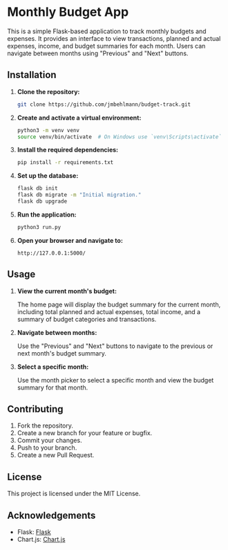 # Monthly Budget App

This is a simple Flask-based application to track monthly budgets and expenses. It provides an interface to view transactions, planned and actual expenses, income, and budget summaries for each month. Users can navigate between months using "Previous" and "Next" buttons.


## Installation

1. **Clone the repository:**

    ```bash
    git clone https://github.com/jmbehlmann/budget-track.git
    ```

2. **Create and activate a virtual environment:**

    ```bash
    python3 -m venv venv
    source venv/bin/activate  # On Windows use `venv\Scripts\activate`
    ```

3. **Install the required dependencies:**

    ```bash
    pip install -r requirements.txt
    ```

4. **Set up the database:**

    ```bash
    flask db init
    flask db migrate -m "Initial migration."
    flask db upgrade
    ```

5. **Run the application:**

    ```bash
    python3 run.py
    ```

6. **Open your browser and navigate to:**

    ```
    http://127.0.0.1:5000/
    ```

## Usage

1. **View the current month's budget:**

    The home page will display the budget summary for the current month, including total planned and actual expenses, total income, and a summary of budget categories and transactions.

2. **Navigate between months:**

    Use the "Previous" and "Next" buttons to navigate to the previous or next month's budget summary.

3. **Select a specific month:**

    Use the month picker to select a specific month and view the budget summary for that month.


## Contributing

1. Fork the repository.
2. Create a new branch for your feature or bugfix.
3. Commit your changes.
4. Push to your branch.
5. Create a new Pull Request.

## License

This project is licensed under the MIT License.

## Acknowledgements

- Flask: [Flask](https://flask.palletsprojects.com/)
- Chart.js: [Chart.js](https://www.chartjs.org/)
